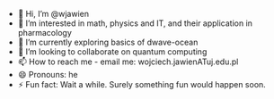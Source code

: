 - 👋 Hi, I’m @wjawien
- 👀 I’m interested in math, physics and IT, and their application in pharmacology
- 🌱 I’m currently exploring basics of dwave-ocean
- 💞️ I’m looking to collaborate on quantum computing
- 📫 How to reach me - email me: wojciech.jawienATuj.edu.pl
- 😄 Pronouns: he
- ⚡ Fun fact: Wait a while. Surely something fun would happen soon.

<!---
wjawien/wjawien is a ✨ special ✨ repository because its `README.md` (this file) appears on your GitHub profile.
You can click the Preview link to take a look at your changes.
--->
